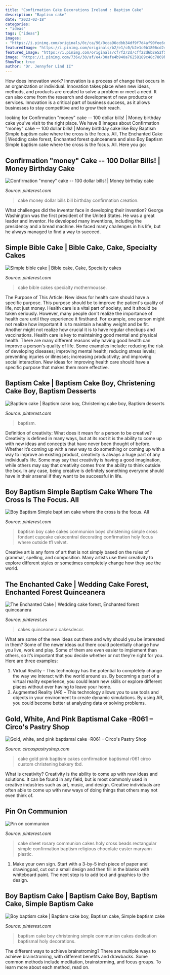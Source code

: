 ```yaml
---
title: "Confirmation Cake Decorations Ireland : Baptism Cake"
description: "Baptism cake"
date: "2023-02-18"
categories:
- "ideas"
tags: ["ideas"]
images:
- "https://i.pinimg.com/originals/0c/ca/96/0cca96cdbb34df9f7d4af90fee6d29d0.jpg"
featuredImage: "https://i.pinimg.com/originals/b2/e1/c0/b2e1c0b1806cd24cf7b54e55005e5a74.jpg"
featured_image: "https://i.pinimg.com/originals/cf/f2/2d/cff22d6b2e52f501bc26e513f12db85e.png"
image: "https://i.pinimg.com/736x/30/af/e4/30afe4b940a76258189c48c7869bb9b6.jpg"
ShowToc: true
author: "Dr. Jennyfer Lind II"
---
```



How does innovation work?
Innovation is a process of change that occurs in an organization or individual. Innovation takes place when new ideas, methods, and products are created to solve a problem or meet a need. It can also come from the research and development of new products or services. Innovation is a critical part of business success, as it allows businesses to stay competitive and to grow their reach.

	

		
looking for Confirmation &quot;money&quot; cake -- 100 dollar bills! | Money birthday cake you've visit to the right place. We have 8 Images about Confirmation &quot;money&quot; cake -- 100 dollar bills! | Money birthday cake like Boy Baptism Simple baptism cake where the cross is the focus. All, The Enchanted Cake | Wedding cake forest, Enchanted forest quinceanera and also Boy Baptism Simple baptism cake where the cross is the focus. All. Here you go:
		
    
## Confirmation &quot;money&quot; Cake -- 100 Dollar Bills! | Money Birthday Cake

<img loading=lazy src="https://i.pinimg.com/originals/cf/f2/2d/cff22d6b2e52f501bc26e513f12db85e.png" onerror="this.onerror=null;this.src='https://tse4.mm.bing.net/th?id=OIP.6Hv4y5FIX5mb8GdTnzUCaAHaKs&amp;pid=15.1';" alt="Confirmation &quot;money&quot; cake -- 100 dollar bills! | Money birthday cake">

_Source: pinterest.com_

>cake money dollar bills bill birthday confirmation creation. 

	

What challenges did the inventor face in developing their invention?
George Washington was the first president of the United States. He was a great leader and inventor. He developed many inventions, including the presidency and a bread machine. He faced many challenges in his life, but he always managed to find a way to succeed.

    
## Simple Bible Cake | Bible Cake, Cake, Specialty Cakes

<img loading=lazy src="https://i.pinimg.com/originals/b2/e1/c0/b2e1c0b1806cd24cf7b54e55005e5a74.jpg" onerror="this.onerror=null;this.src='https://tse4.mm.bing.net/th?id=OIP.YbxXBovgSG7Yr3F_DvjpYwHaJ6&amp;pid=15.1';" alt="Simple bible cake | Bible cake, Cake, Specialty cakes">

_Source: pinterest.com_

>cake bible cakes specialty mothermousse. 

	

The Purpose of This Article: New ideas for health care should have a specific purpose. This purpose should be to improve the patient's quality of life, not just money.
Health care is a vital part of society, and it should be taken seriously. However, many people don't realize the importance of health care until they experience it firsthand. For example, one person might not realize how important it is to maintain a healthy weight and be fit. Another might not realize how crucial it is to have regular checkups and vaccinations. Health care is key to maintaining good mental and physical health. There are many different reasons why having good health can improve a person's quality of life. Some examples include: reducing the risk of developing diseases; improving mental health; reducing stress levels; preventing injuries or illnesses; increasing productivity; and improving social interaction. New ideas for improving health care should have a specific purpose that makes them more effective.

    
## Baptism Cake | Baptism Cake Boy, Christening Cake Boy, Baptism Desserts

<img loading=lazy src="https://i.pinimg.com/736x/30/af/e4/30afe4b940a76258189c48c7869bb9b6.jpg" onerror="this.onerror=null;this.src='https://tse4.mm.bing.net/th?id=OIP.z_50mLMFWEuFUhFqFke_CgHaIy&amp;pid=15.1';" alt="Baptism cake | Baptism cake boy, Christening cake boy, Baptism desserts">

_Source: pinterest.com_

>baptism. 

	

Definition of creativity: What does it mean for a person to be creative?
Creativity is defined in many ways, but at its root it is the ability to come up with new ideas and concepts that have never been thought of before. Whether it’s coming up with a new way to do something or coming up with a way to improve an existing product, creativity is always a huge part of any individual’s life. Some may say that creativity is having a good imagination, while others may say that creativity comes from the ability to think outside the box. In any case, being creative is definitely something everyone should have in their arsenal if they want to be successful in life.

    
## Boy Baptism Simple Baptism Cake Where The Cross Is The Focus. All

<img loading=lazy src="https://i.pinimg.com/originals/57/62/26/5762263cd1b98481c95ad318b771420e.jpg" onerror="this.onerror=null;this.src='https://tse4.mm.bing.net/th?id=OIP.CbCfKRmZqhh192pb5d2ksAHaJ4&amp;pid=15.1';" alt="Boy Baptism Simple baptism cake where the cross is the focus. All">

_Source: pinterest.com_

>baptism boy cake cakes communion boys christening simple cross fondant cupcake cakecentral decorating confirmation holy focus where outside tfl velvet. 

	

Creative art is any form of art that is not simply based on the rules of grammar, spelling, and composition. Many artists use their creativity to explore different styles or sometimes completely change how they see the world.

    
## The Enchanted Cake | Wedding Cake Forest, Enchanted Forest Quinceanera

<img loading=lazy src="https://i.pinimg.com/originals/0c/ca/96/0cca96cdbb34df9f7d4af90fee6d29d0.jpg" onerror="this.onerror=null;this.src='https://tse3.mm.bing.net/th?id=OIP.ClTadiNFwvww-McULWqMFgHaLE&amp;pid=15.1';" alt="The Enchanted Cake | Wedding cake forest, Enchanted forest quinceanera">

_Source: pinterest.es_

>cakes quinceanera cakesdecor. 

	

What are some of the new ideas out there and why should you be interested in them?
Some of the newer ideas out there could potentially change how you live, work and play. Some of them are even easier to implement than others, so it’s important that you decide whether or not they’re right for you. Here are three examples: 
1) Virtual Reality – This technology has the potential to completely change the way we interact with the world around us. By becoming a part of a virtual reality experience, you could learn new skills or explore different places without ever having to leave your home. 
2) Augmented Reality (AR) – This technology allows you to use tools and objects in your environment to create dynamic simulations. By using AR, you could become better at analyzing data or solving problems.

    
## Gold, White, And Pink Baptismal Cake -R061 – Circo&#039;s Pastry Shop

<img loading=lazy src="http://cdn.shopify.com/s/files/1/2404/1979/products/27598_1200x1200.jpg?v=1532633873" onerror="this.onerror=null;this.src='https://tse2.mm.bing.net/th?id=OIP._Wj11zynNdPWTxqiy_7PbAHaJ4&amp;pid=15.1';" alt="Gold, white, and pink baptismal cake -R061 – Circo&#039;s Pastry Shop">

_Source: circospastryshop.com_

>cake gold pink baptism cakes confirmation baptismal r061 circo custom christening bakery tbd. 

	

What is creativity?
Creativity is the ability to come up with new ideas and solutions. It can be found in any field, but is most commonly used in creative industries such as art, music, and design. Creative individuals are often able to come up with new ways of doing things that others may not even think of.

    
## Pin On Communion

<img loading=lazy src="https://i.pinimg.com/736x/79/e8/41/79e841e93618c7a6be7b96399dceaac6--cake-images-cake-photos.jpg" onerror="this.onerror=null;this.src='https://tse1.mm.bing.net/th?id=OIP.aHL-khmnikqEbGsCFi98CAHaHE&amp;pid=15.1';" alt="Pin on communion">

_Source: pinterest.com_

>cake sheet rosary communion cakes holy cross beads rectangular simple confirmation baptism religious chocolate easter maryann plastic. 

	

1. Make your own sign. Start with a 3-by-5 inch piece of paper and drawingpad, cut out a small design and then fill in the blanks with whiteboard paint. The next step is to add text and graphics to the design.

    
## Boy Baptism Cake | Baptism Cake Boy, Baptism Cake, Simple Baptism Cake

<img loading=lazy src="https://i.pinimg.com/736x/61/84/b8/6184b84d171279d78dfc690557383693.jpg" onerror="this.onerror=null;this.src='https://tse1.mm.bing.net/th?id=OIP.K-G-3SdcRLdcL0Tx17KvSAHaJ3&amp;pid=15.1';" alt="Boy baptism cake | Baptism cake boy, Baptism cake, Simple baptism cake">

_Source: pinterest.com_

>baptism cake boy christening simple communion cakes dedication baptismal holy decorations. 

	

The different ways to achieve brainstroming?
There are multiple ways to achieve brainstroming, with different benefits and drawbacks. Some common methods include meditation, brainstorming, and focus groups. To learn more about each method, read on.

